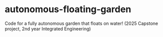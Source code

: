 # autonomous-floating-garden
Code for a fully autonomous garden that floats on water! (2025 Capstone project, 2nd year Integrated Engineering)
